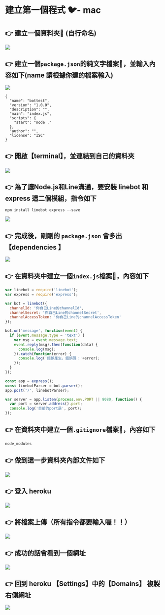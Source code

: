 # 建立第一個程式 🐦- mac

## 👉 建立一個資料夾📁 \(自行命名\)

![](.gitbook/assets/jie-tu-20210107-shang-wu-11.40.18%20%281%29.png)

## 👉 建立一個`package.json`的純文字檔案📄，並輸入內容如下\(name 請根據你建的檔案輸入\)

![](.gitbook/assets/jie-tu-20210107-shang-wu-11.46.40.png)

```text
{
  "name": "bottest",
  "version": "1.0.0",
  "description": "",
  "main": "index.js",
  "scripts": {
    "start": "node ."
  },
  "author": "",
  "license": "ISC"
}
```

## 👉 開啟【terminal】，並連結到自己的資料夾

![](.gitbook/assets/jie-tu-20210107-shang-wu-11.45.24.png)

## 👉 為了讓Node.js和Line溝通，要安裝 linebot 和 express 這二個模組，指令如下

```text
npm install linebot express --save
```

![](.gitbook/assets/jie-tu-20210107-shang-wu-11.47.12.png)

## 👉 完成後，剛剛的 `package.json` 會多出【dependencies 】

![](.gitbook/assets/jie-tu-20210107-shang-wu-11.47.31%20%281%29.png)

## 👉 在資料夾中建立一個`index.js`檔案📄，內容如下

```javascript
var linebot = require('linebot');
var express = require('express');

var bot = linebot({
  channelId: '你自己Line的channelId',
  channelSecret: '你自己Line的channelSecret',
  channelAccessToken: '你自己Line的channelAccessToken'
});

bot.on('message', function(event) {
  if (event.message.type = 'text') {
    var msg = event.message.text;
    event.reply(msg).then(function(data) {
      console.log(msg);
    }).catch(function(error) {
      console.log('錯誤產生，錯誤碼：'+error);
    });
  }
});

const app = express();
const linebotParser = bot.parser();
app.post('/', linebotParser);

var server = app.listen(process.env.PORT || 8080, function() {
  var port = server.address().port;
  console.log('目前的port是', port);
});
```

## 👉 在資料夾中建立一個`.gitignore`檔案📄，內容如下

```javascript
node_modules
```

## 👉 做到這一步資料夾內部文件如下

![](.gitbook/assets/jie-tu-20210107-shang-wu-11.53.51.png)

## 👉 登入 heroku

![](.gitbook/assets/jie-tu-20210107-shang-wu-11.54.59.png)

## 👉 將檔案上傳（所有指令都要輸入喔！！）

![](.gitbook/assets/jie-tu-20210107-shang-wu-11.58.26.png)

## 👉 成功的話會看到一個網址

![](.gitbook/assets/jie-tu-20210107-shang-wu-11.58.41.png)

## 👉 回到 heroku 【Settings】中的【Domains】 複製右側網址

![](.gitbook/assets/jie-tu-20210107-shang-wu-11.59.31.png)

